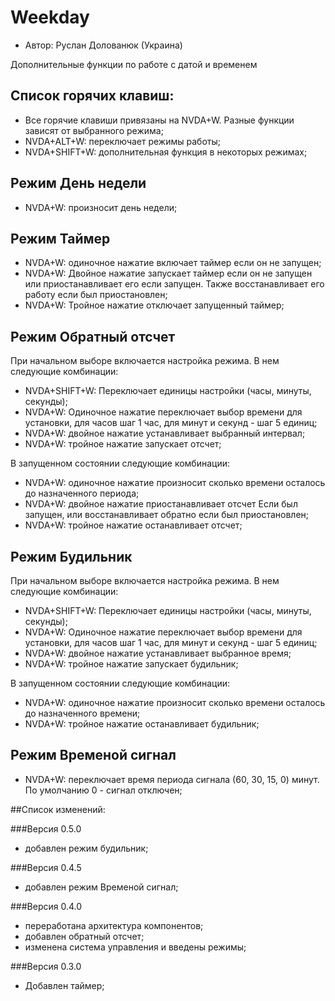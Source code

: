 # Weekday

* Автор: Руслан Долованюк (Украина)


Дополнительные функции по работе с датой и временем

## Список горячих клавиш:
* Все горячие клавиши привязаны на NVDA+W. Разные функции зависят от выбранного режима;
* NVDA+ALT+W: переключает режимы работы;
* NVDA+SHIFT+W: дополнительная функция в некоторых режимах;

## Режим День недели
* NVDA+W: произносит день недели;

## Режим Таймер
* NVDA+W: одиночное нажатие включает таймер если он не запущен;
* NVDA+W: Двойное нажатие запускает таймер если он не запущен или приостанавливает его если запущен. Также восстанавливает его работу если был приостановлен;
* NVDA+W: Тройное нажатие отключает запущенный таймер;

## Режим Обратный отсчет
При начальном выборе включается настройка режима. В нем следующие комбинации:
* NVDA+SHIFT+W: Переключает единицы настройки (часы, минуты, секунды);
* NVDA+W: Одиночное нажатие переключает выбор времени для установки, для часов шаг 1 час, для минут и секунд - шаг 5 единиц;
* NVDA+W: двойное нажатие устанавливает выбранный интервал;
* NVDA+W: тройное нажатие запускает отсчет;

В запущенном состоянии следующие комбинации:
* NVDA+W: одиночное нажатие произносит сколько времени осталось до назначенного периода;
* NVDA+W: двойное нажатие приостанавливает отсчет Если был запущен, или восстанавливает обратно если был приостановлен;
* NVDA+W: тройное нажатие останавливает отсчет;

## Режим Будильник
При начальном выборе включается настройка режима. В нем следующие комбинации:
* NVDA+SHIFT+W: Переключает единицы настройки (часы, минуты, секунды);
* NVDA+W: Одиночное нажатие переключает выбор времени для установки, для часов шаг 1 час, для минут и секунд - шаг 5 единиц;
* NVDA+W: двойное нажатие устанавливает выбранное время;
* NVDA+W: тройное нажатие запускает будильник;

В запущенном состоянии следующие комбинации:
* NVDA+W: одиночное нажатие произносит сколько времени осталось до назначенного времени;
* NVDA+W: тройное нажатие останавливает будильник;

## Режим Временой сигнал
* NVDA+W: переключает время периода сигнала (60, 30, 15, 0) минут. По умолчанию 0 - сигнал отключен;

##Список изменений:

###Версия 0.5.0

* добавлен режим будильник;

###Версия 0.4.5

* добавлен режим Временой сигнал;

###Версия 0.4.0

* переработана архитектура компонентов;
* добавлен обратный отсчет;
* изменена система управления и введены режимы;

###Версия 0.3.0

* Добавлен таймер;
